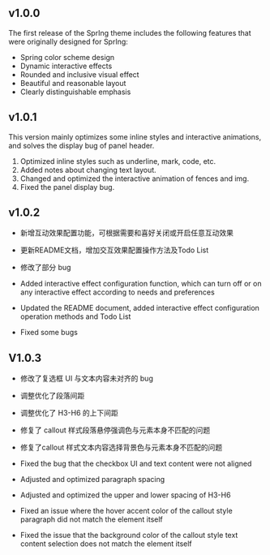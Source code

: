 ## v1.0.0

The first release of the SprIng theme includes the following features that were originally designed for SprIng:

* Spring color scheme design
* Dynamic interactive effects
* Rounded and inclusive visual effect
* Beautiful and reasonable layout
* Clearly distinguishable emphasis

## v1.0.1

This version mainly optimizes some inline styles and interactive animations, and solves the display bug of panel header.

1. Optimized inline styles such as underline, mark, code, etc.
2. Added notes about changing text layout.
3. Changed and optimized the interactive animation of fences and img.
4. Fixed the panel display bug.

## v1.0.2

* 新增互动效果配置功能，可根据需要和喜好关闭或开启任意互动效果
* 更新README文档，增加交互效果配置操作方法及Todo List
* 修改了部分 bug

* Added interactive effect configuration function, which can turn off or on any interactive effect according to needs and preferences
* Updated the README document, added interactive effect configuration operation methods and Todo List
* Fixed some bugs

## V1.0.3

- 修改了复选框 UI 与文本内容未对齐的 bug
- 调整优化了段落间距
- 调整优化了 H3-H6 的上下间距
- 修复了 callout 样式段落悬停强调色与元素本身不匹配的问题
- 修复了callout 样式文本内容选择背景色与元素本身不匹配的问题

- Fixed the bug that the checkbox UI and text content were not aligned
- Adjusted and optimized paragraph spacing
- Adjusted and optimized the upper and lower spacing of H3-H6
- Fixed an issue where the hover accent color of the callout style paragraph did not match the element itself
- Fixed the issue that the background color of the callout style text content selection does not match the element itself

